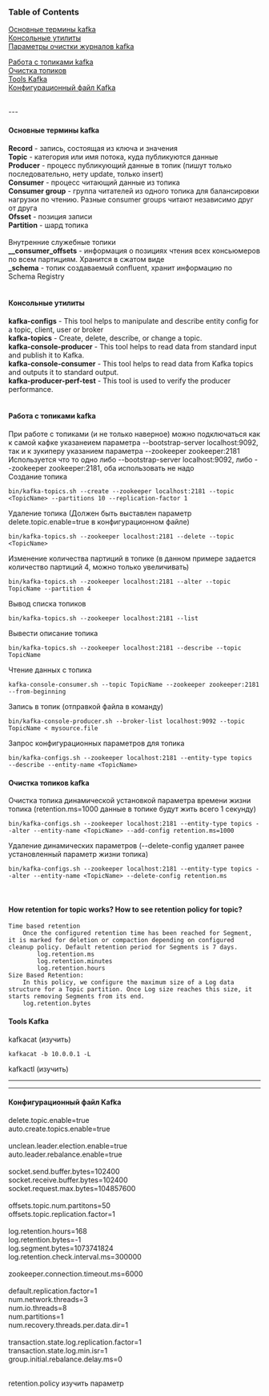 ### Table of Contents </br>
[Основные термины kafka](#decription_kafka) </br>
[Консольные утилиты](#kafka_console_utilites) </br>
[Параметры очистки журналов kafka](#retention_policy_kafka) </br>

[Работа с топиками kafka](#kafka_operations_topic) </br>
[Очистка топиков](#kafka_topic_clear) </br>
[Tools Kafka](#kafka_tools)</br>
[Конфигурационный файл Kafka](#kafka_config_file) </br>

</br>
---
</br>

#### Основные термины kafka <a name="decription_kafka"></a> </br>
**Record** - запись, состоящая из ключа и значения</br>
**Topic** - категория или имя потока, куда публикуются данные</br>
**Producer** - процесс публикующий данные в топик (пишут только последовательно, нету update, только insert)</br>
**Consumer** - процесс читающий данные из топика</br>
**Consumer group** - группа читателей из одного топика для балансировки нагрузки по чтению. Разные consumer groups читают независимо друг от друга</br>
**Ofsset** - позиция записи</br>
**Partition** - шард топика</br>
</br>
Внутренние служебные топики</br>
**__consumer_offsets** - информация о позициях чтения всех консьюмеров по всем партициям. Хранится в сжатом виде</br>
**_schema** - топик создаваемый confluent, хранит информацию по Schema Registry</br>
</br>

#### Консольные утилиты <a name=kafka_console_utilites></a></br>
**kafka-configs** - This tool helps to manipulate and describe entity config for a topic, client, user or broker</br>
**kafka-topics** - Create, delete, describe, or change a topic.</br>
**kafka-console-producer** - This tool helps to read data from standard input and publish it to Kafka.</br>
**kafka-console-consumer** - This tool helps to read data from Kafka topics and outputs it to standard output.</br>
**kafka-producer-perf-test** - This tool is used to verify the producer performance.</br>
</br>

#### Работа с топиками kafka <a name=kafka_operations_topic></a></br>
При работе с топиками (и не только наверное) можно подключаться как к самой кафке указанеием параметра --bootstrap-server localhost:9092, так и к зукиперу указанием параметра --zookeeper zookeeper:2181 </br>
Используется что то одно либо --bootstrap-server localhost:9092, либо --zookeeper zookeeper:2181, оба использовать не надо
</br>
Создание топика
```
bin/kafka-topics.sh --create --zookeeper localhost:2181 --topic <TopicName> --partitions 10 --replication-factor 1
```
Удаление топика (Должен быть выставлен параметр delete.topic.enable=true в конфигурационном файле)
```
bin/kafka-topics.sh --zookeeper localhost:2181 --delete --topic <TopicName>
```
Изменение количества партиций в топике (в данном примере задается количество партиций 4, можно только увеличивать)
```
bin/kafka-topics.sh --zookeeper localhost:2181 --alter --topic TopicName --partition 4
```
Вывод списка топиков
```
bin/kafka-topics.sh --zookeeper localhost:2181 --list
```
Вывести описание топика
```
bin/kafka-topics.sh --zookeeper localhost:2181 --describe --topic TopicName
```
Чтение данных с топика
```
kafka-console-consumer.sh --topic TopicName --zookeeper zookeeper:2181 --from-beginning
```
Запись в топик (отправкой файла в команду)
```
bin/kafka-console-producer.sh --broker-list localhost:9092 --topic TopicName < mysource.file
```
Запрос конфигурационных параметров для топика
```
bin/kafka-configs.sh --zookeeper localhost:2181 --entity-type topics  --describe --entity-name <TopicName>
```
#### Очистка топиков kafka <a name=kafka_topic_clear></a>

Очистка топика динамической установкой параметра времени жизни топика (retention.ms=1000 данные в топике будут жить всего 1 секунду)
```
bin/kafka-configs.sh --zookeeper localhost:2181 --entity-type topics --alter --entity-name <TopicName> --add-config retention.ms=1000
```
Удаление динамических параметров (--delete-config удаляет ранее установленный параметр жизни топика)
```
bin/kafka-configs.sh --zookeeper localhost:2181 --entity-type topics --alter --entity-name <TopicName> --delete-config retention.ms
```
</br>

#### How retention for topic works? How to see retention policy for topic? <a name=retention_policy_kafka></a> </br>

    Time based retention
        Once the configured retention time has been reached for Segment, it is marked for deletion or compaction depending on configured cleanup policy. Default retention period for Segments is 7 days.
            log.retention.ms
            log.retention.minutes
            log.retention.hours
    Size Based Retention:
        In this policy, we configure the maximum size of a Log data structure for a Topic partition. Once Log size reaches this size, it starts removing Segments from its end.
        log.retention.bytes








#### Tools Kafka <a name=kafka_tools></a> </br>
kafkacat (изучить)
```
kafkacat -b 10.0.0.1 -L
```
kafkactl (изучить)


---

---
#### Конфигурационный файл Kafka <a name=kafka_config_file></a> </br>

delete.topic.enable=true</br>
auto.create.topics.enable=true</br>
</br>
unclean.leader.election.enable=true</br>
auto.leader.rebalance.enable=true</br>
</br>
socket.send.buffer.bytes=102400</br>
socket.receive.buffer.bytes=102400</br>
socket.request.max.bytes=104857600</br>
</br>
offsets.topic.num.partitons=50</br>
offsets.topic.replication.factor=1</br>
</br>
log.retention.hours=168</br>
log.retention.bytes=-1</br>
log.segment.bytes=1073741824</br>
log.retention.check.interval.ms=300000</br>
</br>
zookeeper.connection.timeout.ms=6000</br>
</br>
default.replication.factor=1</br>
num.network.threads=3</br>
num.io.threads=8</br>
num.partitions=1</br>
num.recovery.threads.per.data.dir=1</br>
</br>
transaction.state.log.replication.factor=1</br>
transaction.state.log.min.isr=1</br>
group.initial.rebalance.delay.ms=0</br>
</br>

retention.policy изучить параметр
